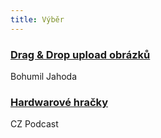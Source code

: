 ```yaml
---
title: Výběr
---
```


### [Drag & Drop upload obrázků](http://jecas.cz/upload)
Bohumil Jahoda

### [Hardwarové hračky](http://www.dagblog.cz/2015/09/cz-podcast-123-hardwarove-hracky.html)
CZ Podcast
